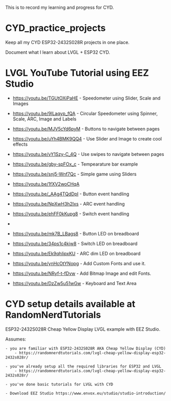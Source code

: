 This is to record my learning and progress for CYD.

# CYD_practice_projects
Keep all my CYD ESP32-2432S028R projects in one place.

Document what I learn about LVGL + ESP32 CYD.


# LVGL YouTube Tutorial using EEZ Studio
  
* https://youtu.be/TGUtOXiPaHE - Speedometer using Slider, Scale and Images
* https://youtu.be/9ILaqyp_fQA - Circular Speedometer using Spinner, Scale, ARC, Image and Labels
* https://youtu.be/MJV5cYd6pyM - Buttons to navigate between pages
* https://youtu.be/uYh4BMK9QQ4 - Use Slider and Image to create cool effects
* https://youtu.be/vY1Szy-C_4Q - Use swipes to navigate between pages
* https://youtu.be/gby-spFOx_c - Tempearature bar example
* https://youtu.be/snj5-Wnf7Qc - Simple game using Sliders
* https://youtu.be/1fXV2woCHqA
  
* https://youtu.be/_AAg4TQdDpI - Button event handling
* https://youtu.be/NpXwH3h2Ixs - ARC event handling 
* https://youtu.be/ehFF0kKupg8 - Switch event handling
* 
* https://youtu.be/mk7B_LBags8 - Button LED on breadboard
* https://youtu.be/34ps1c4kjw8 - Switch LED on breadboard
* https://youtu.be/Ek9qhIipxKU - ARC dim LED on breadboard

* https://youtu.be/ynHcOtYNopg - Add Custom Fonts and use it.
* https://youtu.be/NRyf-t-fDvw - Add Bitmap Image and edit Fonts.
* https://youtu.be/DzZw5u51wGw - Keyboard and Text Area

# CYD setup details available at RandomNerdTutorials
ESP32-2432S028R Cheap Yellow Display LVGL example with EEZ Studio.

Assumes:

	- you are familiar with ESP32-2432S028R AKA Cheap Yellow Display (CYD)
		- https://randomnerdtutorials.com/lvgl-cheap-yellow-display-esp32-2432s028r/
	
	- you've already setup all the required libraries for ESP32 and LVGL
		- https://randomnerdtutorials.com/lvgl-cheap-yellow-display-esp32-2432s028r/

	- you've done basic tutorials for LVGL with CYD

 	- Download EEZ Studio https://www.envox.eu/studio/studio-introduction/

